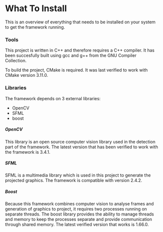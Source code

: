 # What To Install

This is an overview of everything that needs to be installed on your system to get the framework running.

### Tools
This project is written in C++ and therefore requires a C++ compiler. It has been succesfully built using gcc and g++ from the GNU Compiler Collection.

To build the project, CMake is required. It was last verified to work with CMake version 3.11.0.


### Libraries
The framework depends on 3 external libraries:
- OpenCV
- SFML
- boost

##### OpenCV
This library is an open source computer vision library used in the detection part of the framework. The latest version that has been verified to work with the framework is 3.4.1.

##### SFML
SFML is a multimedia library which is used in this project to generate the projected graphics. The framework is compatible with version 2.4.2.

##### Boost
Because this framework combines computer vision to analyse frames and generation of graphics to project, it requires two processes running on separate threads. The boost library provides the ability to manage threads and memory to keep the processes separate and provide communication through shared memory. The latest verified version that works is 1.66.0. 
